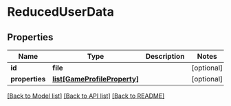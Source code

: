 # ReducedUserData

## Properties
Name | Type | Description | Notes
------------ | ------------- | ------------- | -------------
**id** | **file** |  | [optional] 
**properties** | [**list[GameProfileProperty]**](GameProfileProperty.md) |  | [optional] 

[[Back to Model list]](../README.md#documentation-for-models) [[Back to API list]](../README.md#documentation-for-api-endpoints) [[Back to README]](../README.md)



